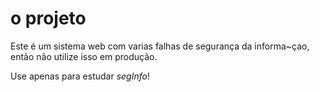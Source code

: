 # o projeto 

Este é um sistema web com varias falhas de segurança
da informa~çao, então não utilize isso 
em produção.

Use apenas para estudar *segInfo*!